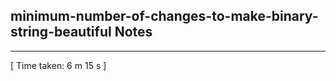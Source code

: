 <h2>minimum-number-of-changes-to-make-binary-string-beautiful Notes</h2><hr>[ Time taken: 6 m 15 s ]